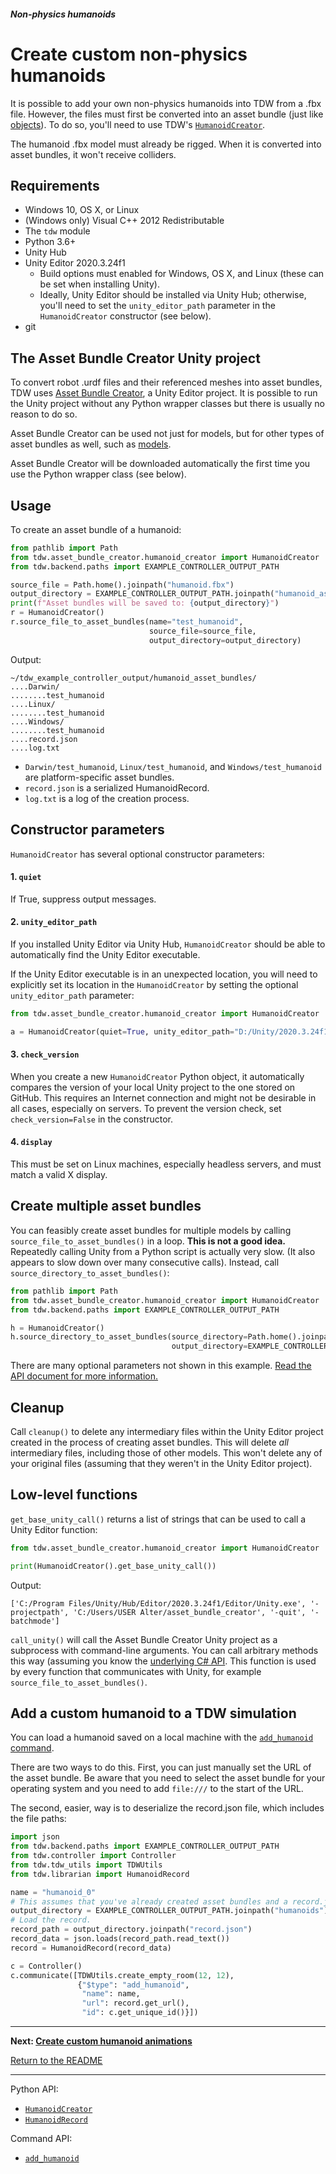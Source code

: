 ##### Non-physics humanoids

# Create custom non-physics humanoids

It is possible to add your own non-physics humanoids into TDW from a .fbx file. However, the files must first be converted into an asset bundle (just like [objects](../custom_models/custom_models.md)). To do so, you'll need to use TDW's [`HumanoidCreator`](../../python/asset_bundle_creator/humanoid_creator.md).

The humanoid .fbx model must already be rigged. When it is converted into asset bundles, it won't receive colliders.

## Requirements

- Windows 10, OS X, or Linux
- (Windows only) Visual C++ 2012 Redistributable
- The `tdw` module
- Python 3.6+
- Unity Hub
- Unity Editor 2020.3.24f1
  - Build options must enabled for Windows, OS X, and Linux (these can  be set when installing Unity).
  - Ideally, Unity Editor should be installed via Unity Hub; otherwise, you'll need to set the `unity_editor_path` parameter in the `HumanoidCreator` constructor (see below).
- git

## The Asset Bundle Creator Unity project

To convert robot .urdf files and their referenced meshes into asset bundles, TDW uses [Asset Bundle Creator](https://github.com/alters-mit/asset_bundle_creator), a Unity Editor project. It is possible to run the Unity project without any Python wrapper classes but there is usually no reason to do so.

Asset Bundle Creator can be used not just for models, but for other types of asset bundles as well, such as [models](../custom_models/custom_models.md).

Asset Bundle Creator will be  downloaded automatically the first time you use the Python wrapper class (see below).

## Usage

To create an asset bundle of a humanoid:

```python
from pathlib import Path
from tdw.asset_bundle_creator.humanoid_creator import HumanoidCreator
from tdw.backend.paths import EXAMPLE_CONTROLLER_OUTPUT_PATH

source_file = Path.home().joinpath("humanoid.fbx")
output_directory = EXAMPLE_CONTROLLER_OUTPUT_PATH.joinpath("humanoid_asset_bundles")
print(f"Asset bundles will be saved to: {output_directory}")
r = HumanoidCreator()
r.source_file_to_asset_bundles(name="test_humanoid", 
                               source_file=source_file,
                               output_directory=output_directory)
```

Output:

```
~/tdw_example_controller_output/humanoid_asset_bundles/
....Darwin/
........test_humanoid
....Linux/
........test_humanoid
....Windows/
........test_humanoid
....record.json
....log.txt
```

- `Darwin/test_humanoid`, `Linux/test_humanoid`, and `Windows/test_humanoid` are platform-specific asset bundles.
- `record.json` is a serialized HumanoidRecord.
- `log.txt` is a log of the creation process.

## Constructor parameters

`HumanoidCreator` has several optional constructor parameters:

#### 1. `quiet`

If True, suppress output messages.

#### 2. `unity_editor_path`

If you installed Unity Editor via Unity Hub, `HumanoidCreator` should be able to automatically find the Unity Editor executable.

If the Unity Editor executable is in an unexpected location, you will need to explicitly set its location in the `HumanoidCreator` by setting the optional `unity_editor_path` parameter:

```python
from tdw.asset_bundle_creator.humanoid_creator import HumanoidCreator

a = HumanoidCreator(quiet=True, unity_editor_path="D:/Unity/2020.3.24f1/Editor/Unity.exe")
```

#### 3. `check_version`

When you create a new `HumanoidCreator` Python object, it automatically compares the version of your local Unity project to the one stored on GitHub. This requires an Internet connection and might not be desirable in all cases, especially on servers. To prevent the version check, set `check_version=False` in the constructor.

#### 4. `display`

This must be set on Linux machines, especially headless servers, and must match a valid X display.

## Create multiple asset bundles

You can feasibly create asset bundles for multiple models by calling `source_file_to_asset_bundles()` in a loop. **This is not a good idea.** Repeatedly calling Unity from a Python script is actually very slow. (It also appears to slow down over many consecutive calls). Instead, call `source_directory_to_asset_bundles()`:

```python
from pathlib import Path
from tdw.asset_bundle_creator.humanoid_creator import HumanoidCreator
from tdw.backend.paths import EXAMPLE_CONTROLLER_OUTPUT_PATH

h = HumanoidCreator()
h.source_directory_to_asset_bundles(source_directory=Path.home().joinpath("humanoid_fbx_files"),
                                    output_directory=EXAMPLE_CONTROLLER_OUTPUT_PATH.joinpath("humanoids"))
```

There are many optional parameters not shown in this example. [Read the API document for more information.](../../python/asset_bundle_creator/humanoid_creator.md)

## Cleanup

Call `cleanup()` to delete any intermediary files within the Unity Editor project created in the process of creating asset bundles. This will delete *all* intermediary files, including those of other models. This won't delete any of your original files (assuming that they weren't in the Unity Editor project).

## Low-level functions

`get_base_unity_call()` returns a list of strings that can be used to call a Unity Editor function:

```python
from tdw.asset_bundle_creator.humanoid_creator import HumanoidCreator

print(HumanoidCreator().get_base_unity_call())
```

Output:

```
['C:/Program Files/Unity/Hub/Editor/2020.3.24f1/Editor/Unity.exe', '-projectpath', 'C:/Users/USER Alter/asset_bundle_creator', '-quit', '-batchmode']
```

`call_unity()` will call the Asset Bundle Creator Unity project as a subprocess with command-line arguments. You can call arbitrary methods this way (assuming you know the [underlying C# API](https://github.com/alters-mit/asset_bundle_creator). This function is used by every function that communicates with Unity, for example `source_file_to_asset_bundles()`.

## Add a custom humanoid to a TDW simulation

You can load a humanoid saved on a local machine with the [`add_humanoid` command](../../api/command_api.md#add_humanoid).

There are two ways to do this. First, you can just manually set the URL of the asset bundle. Be aware that you need to select the asset bundle for your operating system and you need to add `file:///` to the start of the URL.

The second, easier, way is to deserialize the record.json file, which includes the file paths:

```python
import json
from tdw.backend.paths import EXAMPLE_CONTROLLER_OUTPUT_PATH
from tdw.controller import Controller
from tdw.tdw_utils import TDWUtils
from tdw.librarian import HumanoidRecord

name = "humanoid_0"
# This assumes that you've already created asset bundles and a record.json file in this directory.
output_directory = EXAMPLE_CONTROLLER_OUTPUT_PATH.joinpath("humanoids").joinpath(name)
# Load the record.
record_path = output_directory.joinpath("record.json")
record_data = json.loads(record_path.read_text())
record = HumanoidRecord(record_data)

c = Controller()
c.communicate([TDWUtils.create_empty_room(12, 12),
               {"$type": "add_humanoid",
                "name": name,
                "url": record.get_url(),
                "id": c.get_unique_id()}])
```

***

**Next: [Create custom humanoid animations](custom_animations.md)**

[Return to the README](../../../README.md)

***

Python API:

- [`HumanoidCreator`](../../Python/asset_bundle_creator/humanoid_creator.md)
- [`HumanoidRecord`](../../python/librarian/humanoid_librarian.md)

Command API:

- [`add_humanoid`](../../api/command_api.md#add_humanoid)